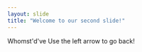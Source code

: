 ```yaml
---
layout: slide
title: "Welcome to our second slide!"
---
```

Whomst'd've
Use the left arrow to go back!

